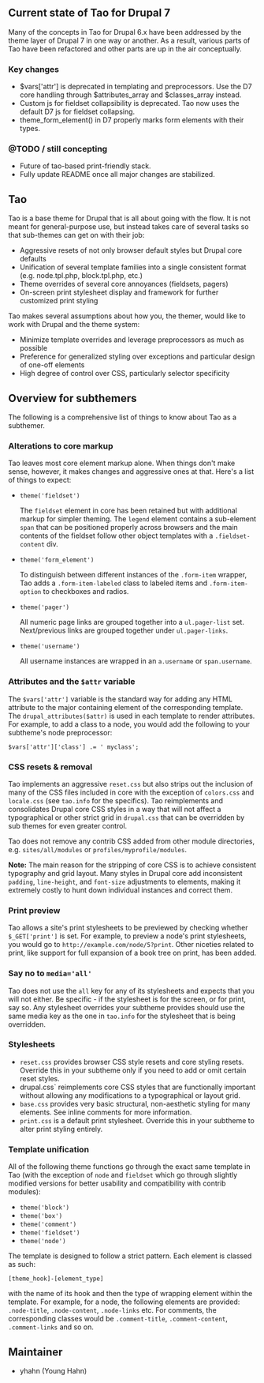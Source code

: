 Current state of Tao for Drupal 7
---------------------------------
Many of the concepts in Tao for Drupal 6.x have been addressed by the theme
layer of Drupal 7 in one way or another. As a result, various parts of Tao have
been refactored and other parts are up in the air conceptually.

### Key changes

- $vars['attr'] is deprecated in templating and preprocessors. Use the D7 core
  handling through $attributes_array and $classes_array instead.
- Custom js for fieldset collapsibility is deprecated. Tao now uses the default
  D7 js for fieldset collapsing.
- theme_form_element() in D7 properly marks form elements with their types.

### @TODO / still concepting

- Future of tao-based print-friendly stack.
- Fully update README once all major changes are stabilized.


Tao
---
Tao is a base theme for Drupal that is all about going with the flow. It is not
meant for general-purpose use, but instead takes care of several tasks so that
sub-themes can get on with their job:

- Aggressive resets of not only browser default styles but Drupal core defaults
- Unification of several template families into a single consistent format (e.g.
node.tpl.php, block.tpl.php, etc.)
- Theme overrides of several core annoyances (fieldsets, pagers)
- On-screen print stylesheet display and framework for further customized print
styling

Tao makes several assumptions about how you, the themer, would like to work with
Drupal and the theme system:

- Minimize template overrides and leverage preprocessors as much as possible
- Preference for generalized styling over exceptions and particular design of
one-off elements
- High degree of control over CSS, particularly selector specificity


Overview for subthemers
-----------------------
The following is a comprehensive list of things to know about Tao as a
subthemer.


### Alterations to core markup

Tao leaves most core element markup alone. When things don't make sense,
however, it makes changes and aggressive ones at that. Here's a list of things
to expect:

- `theme('fieldset')`

  The `fieldset` element in core has been retained but with additional markup
for simpler theming. The `legend` element contains a sub-element `span` that
can be positioned properly across browsers and the main contents of the
fieldset follow other object templates with a `.fieldset-content` div.

- `theme('form_element')`

  To distinguish between different instances of the `.form-item` wrapper, Tao
adds a `.form-item-labeled` class to labeled items and `.form-item-option` to
checkboxes and radios.

- `theme('pager')`

  All numeric page links are grouped together into a `ul.pager-list` set.
Next/previous links are grouped together under `ul.pager-links`.

- `theme('username')`

  All username instances are wrapped in an `a.username` or `span.username`.


### Attributes and the `$attr` variable

  The `$vars['attr']` variable is the standard way for adding any HTML attribute
to the major containing element of the corresponding template. The
`drupal_attributes($attr)` is used in each template to render attributes. For
example, to add a class to a node, you would add the following to your
subtheme's node preprocessor:

    $vars['attr']['class'] .= ' myclass';


### CSS resets & removal

Tao implements an aggressive `reset.css` but also strips out the inclusion of
many of the CSS files included in core with the exception of `colors.css` and
`locale.css` (see `tao.info` for the specifics). Tao reimplements and
consolidates Drupal core CSS styles in a way that will not affect a
typographical or other strict grid in `drupal.css` that can be overridden by
sub themes for even greater control.

Tao does not remove any contrib CSS added from other module directories, e.g.
`sites/all/modules` or `profiles/myprofile/modules`.

**Note:** The main reason for the stripping of core CSS is to achieve consistent
typography and grid layout. Many styles in Drupal core add inconsistent
`padding`, `line-height`, and `font-size` adjustments to elements, making it
extremely costly to hunt down individual instances and correct them.


### Print preview

Tao allows a site's print stylesheets to be previewed by checking whether
`$_GET['print']` is set. For example, to preview a node's print stylesheets, you
would go to `http://example.com/node/5?print`. Other niceties related to print,
like support for full expansion of a book tree on print, has been added.


### Say no to `media='all'`

Tao does not use the `all` key for any of its stylesheets and expects that you
will not either. Be specific - if the stylesheet is for the screen, or for
print, say so. Any stylesheet overrides your subtheme provides should use the
same media key as the one in `tao.info` for the stylesheet that is being
overridden.


### Stylesheets

- `reset.css` provides browser CSS style resets and core styling resets.
Override this in your subtheme only if you need to add or omit certain reset
styles.
- drupal.css` reimplements core CSS styles that are functionally important
without allowing any modifications to a typographical or layout grid.
- `base.css` provides very basic structural, non-aesthetic styling for many
elements. See inline comments for more information.
- `print.css` is a default print stylesheet. Override this in your subtheme to
alter print styling entirely.


### Template unification

All of the following theme functions go through the exact same template in Tao
(with the exception of `node` and `fieldset` which go through slightly modified
versions for better usability and compatibility with contrib modules):

- `theme('block')`
- `theme('box')`
- `theme('comment')`
- `theme('fieldset')`
- `theme('node')`

The template is designed to follow a strict pattern. Each element is classed as
such:

    [theme_hook]-[element_type]

with the name of its hook and then the type of wrapping element within the
template. For example, for a node, the following elements are provided:
`.node-title`, `.node-content`, `.node-links` etc. For comments, the
corresponding classes would be `.comment-title`, `.comment-content`,
`.comment-links` and so on.


Maintainer
----------
- yhahn (Young Hahn)
